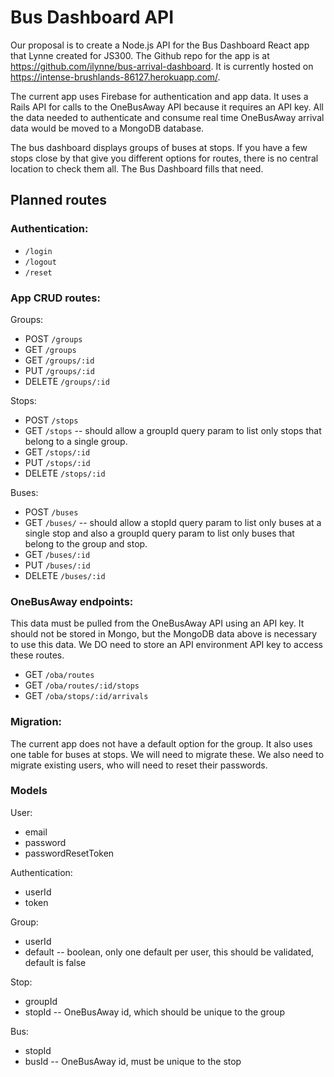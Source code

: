 # Bus Dashboard API

Our proposal is to create a Node.js API for the Bus Dashboard React app that Lynne created for JS300. The Github repo for the app is at https://github.com/ilynne/bus-arrival-dashboard. It is currently hosted on https://intense-brushlands-86127.herokuapp.com/.

The current app uses Firebase for authentication and app data. It uses a Rails API for calls to the OneBusAway API because it requires an API key. All the data needed to authenticate and consume real time OneBusAway arrival data would be moved to a MongoDB database.

The bus dashboard displays groups of buses at stops. If you have a few stops close by that give you different options for routes, there is no central location to check them all. The Bus Dashboard fills that need.

## Planned routes

### Authentication:

- `/login`
- `/logout`
- `/reset`

### App CRUD routes:

Groups:

- POST `/groups`
- GET `/groups`
- GET `/groups/:id`
- PUT `/groups/:id`
- DELETE `/groups/:id`

Stops:

- POST `/stops`
- GET `/stops` -- should allow a groupId query param to list only stops that belong to a single group.
- GET `/stops/:id`
- PUT `/stops/:id`
- DELETE `/stops/:id`

Buses:

- POST `/buses`
- GET `/buses/` -- should allow a stopId query param to list only buses at a single stop and also a groupId query param to list only buses that belong to the group and stop.
- GET `/buses/:id`
- PUT `/buses/:id`
- DELETE `/buses/:id`

### OneBusAway endpoints:

This data must be pulled from the OneBusAway API using an API key. It should not be stored in Mongo, but the MongoDB data above is necessary to use this data. We DO need to store an API environment API key to access these routes.

- GET `/oba/routes`
- GET `/oba/routes/:id/stops`
- GET `/oba/stops/:id/arrivals`

### Migration:

The current app does not have a default option for the group. It also uses one table for buses at stops. We will need to migrate these. We also need to migrate existing users, who will need to reset their passwords.

### Models

User:

- email
- password
- passwordResetToken

Authentication:

- userId
- token

Group:

- userId
- default -- boolean, only one default per user, this should be validated, default is false

Stop:

- groupId
- stopId -- OneBusAway id, which should be unique to the group

Bus:

- stopId
- busId -- OneBusAway id, must be unique to the stop
